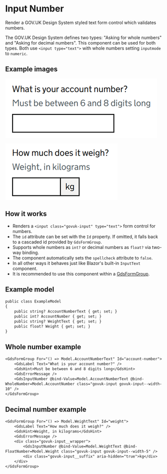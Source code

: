 # Input Number

Render a GOV.UK Design System styled text form control which validates numbers.

The GOV.UK Design System defines two types: "Asking for whole numbers" and "Asking for decimal numbers". This component can be used for both types. Both use ```<input type="text">``` with whole numbers setting `inputmode` to `numeric`.

## Example images

![Input whole number example](InputNumber1.png)

![Input decimal number example](InputNumber2.png)

## How it works

- Renders a ```<input class="govuk-input" type="text">``` form control for numbers.
- The `id` attribute can be set with the `Id` property. If omitted, it falls back to a cascaded id provided by `GdsFormGroup`.
- Supports whole numbers as `int?` or decimal numbers as `float?` via two-way binding.
- The component automatically sets the `spellcheck` attribute to `false`.
- In all other ways it behaves just like Blazor's built-in `InputText` component.
- It is recommended to use this component within a [GdsFormGroup](FormGroup.md).

## Example model

```
public class ExampleModel
{
    public string? AccountNumberText { get; set; }
    public int? AccountNumber { get; set; }
    public string? WeightText { get; set; }
    public float? Weight { get; set; }
}
```

## Whole number example

```
<GdsFormGroup For="() => Model.AccountNumberText" Id="account-number">
    <GdsLabel Text="What is your account number?" />
    <GdsHint>Must be between 6 and 8 digits long</GdsHint>
    <GdsErrorMessage />
    <GdsInputNumber @bind-Value=Model.AccountNumberText @bind-WholeNumber=Model.AccountNumber class="govuk-input govuk-input--width-10" />
</GdsFormGroup>
```

## Decimal number example

```
<GdsFormGroup For="() => Model.WeightText" Id="weight">
    <GdsLabel Text="How much does it weigh?" />
    <GdsHint>Weight, in kilograms</GdsHint>
    <GdsErrorMessage />
    <div class="govuk-input__wrapper">
        <GdsInputNumber @bind-Value=Model.WeightText @bind-FloatNumber=Model.Weight class="govuk-input govuk-input--width-5" />
        <div class="govuk-input__suffix" aria-hidden="true">kg</div>
    </div>
</GdsFormGroup>
```